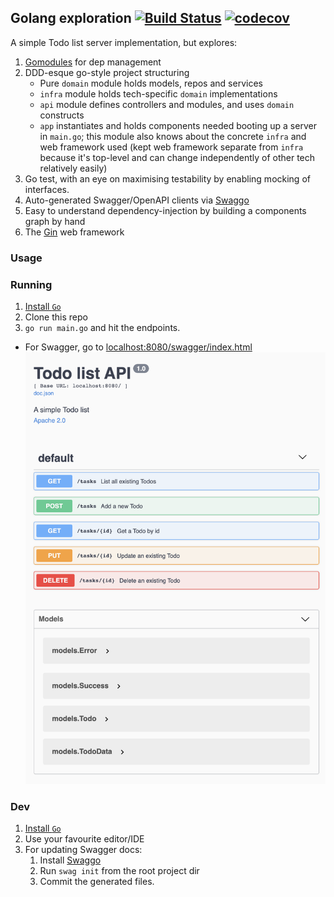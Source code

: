 ## Golang exploration [![Build Status](https://travis-ci.org/lloydmeta/todddo-openapi.svg?branch=master)](https://travis-ci.org/lloydmeta/todddo-openapi) [![codecov](https://codecov.io/gh/lloydmeta/todddo-openapi/branch/master/graph/badge.svg)](https://codecov.io/gh/lloydmeta/todddo-openapi)

A simple Todo list server implementation, but explores:

1. [Gomodules](https://github.com/golang/go/wiki/Modules) for dep management
2. DDD-esque go-style project structuring
    - Pure `domain` module holds models, repos and services
    - `infra` module holds tech-specific `domain` implementations
    - `api` module defines controllers and modules, and uses `domain` constructs
    - `app` instantiates and holds components needed booting up a server in `main.go`; this module also knows about the 
      concrete `infra` and web framework used (kept web framework separate from `infra` because it's top-level and can change
      independently of other tech relatively easily)
3. Go test, with an eye on maximising testability by enabling mocking of interfaces.
4. Auto-generated Swagger/OpenAPI clients via [Swaggo](https://github.com/swaggo/swag)
5. Easy to understand dependency-injection by building a components graph by hand
6. The [Gin](https://gin-gonic.com) web framework


### Usage

### Running

1. [Install `Go`](https://golang.org/doc/install)
2. Clone this repo
3. `go run main.go` and hit the endpoints.
  - For Swagger, go to [localhost:8080/swagger/index.html](http://localhost:8080/swagger/index.html)
    ![Swagger](swagger.png)


### Dev

1. [Install `Go`](https://golang.org/doc/install)
2. Use your favourite editor/IDE
3. For updating Swagger docs:
    1. Install [Swaggo](https://github.com/swaggo/swag#getting-started)
    2. Run `swag init` from the root project dir
    3. Commit the generated files.